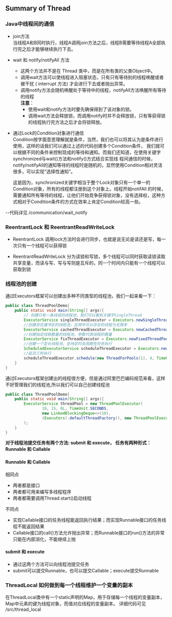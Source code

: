 ## Summary of Thread
### Java中线程间的通信
- join方法  
 当线程A和B同时执行，线程A调用join方法之后，线程B需要等待线程A全部执行完之后才能够继续执行下去。
- wait 和 notify/notifyAll 方法  
    - 这两个方法并不是在 Thread 类中，而是在所有类的父类Object中。  
    - 调用wait方法可以使线程进入阻塞状态，只有只有等待别的线程唤醒或者被干扰 ( interrupt 方法) 才会进行下去或者抛出异常。  
    - 调用notify方法会随机唤醒处于等待中的线程，notifyAll方法唤醒所有等待的线程   
 **注意**：
        -  使用wait和notify方法时要先确保得到了该对象的锁。
        -  调用wait方法会释放锁，而调用notify时并不会释放锁，只有等获得锁的线程执行完方法之后才会将锁释放。
  
- 通过Lock的Condition对象进行通信  
Condition按字面意思理解就是条件，当然，我们也可以将其认为是条件进行使用，这样的话我们可以通过上述的代码创建多个Condition条件，
我们就可以根据不同的条件来控制现成的等待和通知。而我们还知道，在使用关键字synchronized与wait()方法和notify()方式结合实现线
程间通信的时候，notify/notifyAll的通知等待的线程时是随机的，显然使用Condition相对灵活很多，可以实现”选择性通知”。  

    这是因为，synchronized关键字相当于整个Lock对象只有一个单一的Condition对象，所有的线程都注册到这个对象上。线程开始notifAll
的时候，需要通知所有等待的线程，让他们开始竞争获得锁对象，没有选择权，这种方式相对于Condition条件的方式在效率上肯定Condition较高一些。

--代码详见 /communication/wait_notify

### ReentrantLock 和 ReentrantReadWriteLock   
- ReentrantLock 调用lock方法时会进行同步，也就是说无论是读还是写，每一次只有一个线程可以获得锁
  
- ReentrantReadWriteLock 分为读锁和写锁，多个线程可以同时获取读锁读取共享变量，而读与写、写与写则是互斥的，同一个时间内只能有一个线程可以获取到锁

### 线程池的创建
通过Executors框架可以创建出多种不同类型的线程池，我们一起来看一下：
```java
public class ThreadPoolDemo{
    public static void main(String[] args){
        // 创建只有一条线成的线程池，我们可以看到关键字SingleThread
        ExecutorService singleThreadExecutor = Executors.newSingleThreadExecutor();
        //创建存在缓冲区的线程池，应用中可以存在的线程为无限多
        ExecutorService cachedThreadExecutor = Executors.newCachedThreadPool();
        //创建指定线程数量的线程池，参数代表线程的数量
        ExecutorService fixThreadExecutor = Executors.newFixedThreadPool(5);
        //创建一个定长线程池，支持定时及周期性任务执行
        ScheduledExecutorService scheduleThreadExecutor = Executors.newScheduledThreadPool(3);
        //延迟三秒执行
        scheduleThreadExecutor.schedule(new ThreadForPools(1), 4, TimeUnit.SECONDS);
    }
}
```
通过Executors框架创建出的线程很方便，但是通过阿里巴巴编码规范来看，这样不好管理我们的线程池,所以我们可以自己创建线程池
```java
public class ThreadPoolDemo{
    public static void main(String[] args){
        ExecutorService threadPool = new ThreadPoolExecutor(
                10, 15, 0L, TimeUnit.SECONDS,
                new LinkedBlockingDeque<>(10),
                (Executors).defaultThreadFactory(), new ThreadPoolExecutor.AbortPolicy()
        );
    }
}
```
**对于线程池提交任务有两个方法: submit 和 execute， 任务有两种形式： Runnable 和 Callable**
#### Runnable 和 Callable
相同点
- 两者都是接口
- 两者都可用来编写多线程程序
- 两者都需要调用Thread.start()启动线程

不同点
- 实现Callable接口的任务线程能返回执行结果；而实现Runnable接口的任务线程不能返回结果
- Callable接口的call()方法允许抛出异常；而Runnable接口的run()方法的异常只能在内部消化，不能继续上抛

#### submit 和 execute
- 通过这两个方法可以向线程池提交任务
- submit可以提交Runnable，也可以提交Callable；execute提交Runnable

### ThreadLocal 如何做到每一个线程维护一个变量的副本
在ThreadLocal类中有一个static声明的Map，用于存储每一个线程的变量副本，Map中元素的键为线程对象，而值对应线程的变量副本。
详细代码可见 /src/thread_local